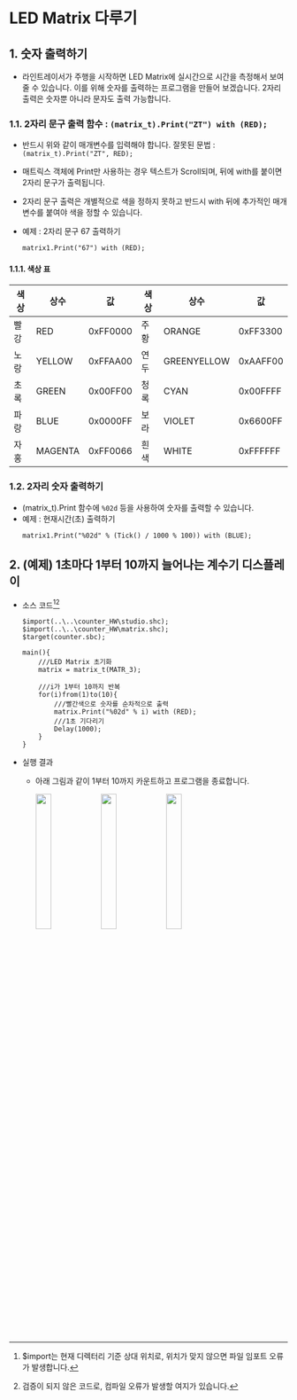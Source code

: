 # LED Matrix 다루기

## 1. 숫자 출력하기

- 라인트레이서가 주행을 시작하면 LED Matrix에 실시간으로 시간을 측정해서 보여 줄 수 있습니다. 이를 위해 숫자를 출력하는 프로그램을 만들어 보겠습니다. 2자리 출력은 숫자뿐 아니라 문자도 출력 가능합니다.

### 1.1. 2자리 문구 출력 함수 : `(matrix_t).Print("ZT") with (RED);`

- 반드시 위와 같이 매개변수를 입력해야 합니다. 잘못된 문법 : `(matrix_t).Print("ZT", RED);`
- 매트릭스 객체에 Print만 사용하는 경우 텍스트가 Scroll되며, 뒤에 with를 붙이면 2자리 문구가 출력됩니다.
- 2자리 문구 출력은 개별적으로 색을 정하지 못하고 반드시 with 뒤에 추가적인 매개변수를 붙여야 색을 정할 수 있습니다.

- 예제 : 2자리 문구 67 출력하기
  ```
  matrix1.Print("67") with (RED);
  ```

#### 1.1.1. 색상 표

  |색상|상수|값|색상|상수|값|
  |--|--|--|--|--|--|
  |빨강|RED|0xFF0000|주황|ORANGE|0xFF3300|
  |노랑|YELLOW|0xFFAA00|연두|GREENYELLOW|0xAAFF00|
  |초록|GREEN|0x00FF00|청록|CYAN|0x00FFFF|
  |파랑|BLUE|0x0000FF|보라|VIOLET|0x6600FF|
  |자홍|MAGENTA|0xFF0066|흰색|WHITE|0xFFFFFF|



### 1.2. 2자리 숫자 출력하기

- (matrix_t).Print 함수에 `%02d` 등을 사용하여 숫자를 출력할 수 있습니다.
- 예제 : 현재시간(초) 출력하기
  ```
  matrix1.Print("%02d" % (Tick() / 1000 % 100)) with (BLUE);
  ```

## 2. (예제) 1초마다 1부터 10까지 늘어나는 계수기 디스플레이

- 소스 코드[^주의][^미확인]

  ```
  $import(..\..\counter_HW\studio.shc);
  $import(..\..\counter_HW\matrix.shc);
  $target(counter.sbc);

  main(){
      ///LED Matrix 초기화
      matrix = matrix_t(MATR_3);

      ///i가 1부터 10까지 반복
      for(i)from(1)to(10){
          ///빨간색으로 숫자를 순차적으로 출력
          matrix.Print("%02d" % i) with (RED);
          ///1초 기다리기
          Delay(1000);
      }
  }
  ```

- 실행 결과

  - 아래 그림과 같이 1부터 10까지 카운트하고 프로그램을 종료합니다.

    <image src = "..\Res\Examples\002_Matrix0.jpg" width="25%">
    <image src = "..\Res\Examples\002_Matrix1.jpg" width="25%">
    <image src = "..\Res\Examples\002_Matrix2.jpg" width="25%">


[^주의]: $import는 현재 디렉터리 기준 상대 위치로, 위치가 맞지 않으면 파일 임포트 오류가 발생합니다.
[^미확인]: 검증이 되지 않은 코드로, 컴파일 오류가 발생할 여지가 있습니다.

  
